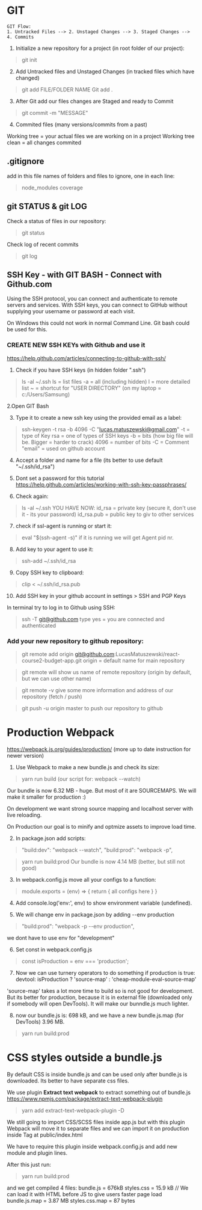 # GIT

    GIT Flow:
    1. Untracked Files --> 2. Unstaged Changes --> 3. Staged Changes --> 4. Commits

1. Initialize a new repository for a project (in root folder of our project):
> git init

2. Add Untracked files and Unstaged Changes (in tracked files which have changed)
> git add FILE/FOLDER NAME
> Git add .

3. After Git add our files changes are Staged and ready to Commit
> git commit -m "MESSAGE"

4. Commited files (many versions/commits from a past)


Working tree = your actual files we are working on in a project
Working tree clean = all changes commited

## .gitignore
add in this file names of folders and files to ignore, one in each line:
> node_modules
> coverage

## git STATUS & git LOG
Check a status of files in our repository:
> git status

Check log of recent commits
> git log

## SSH Key - with GIT BASH - Connect with Github.com
Using the SSH protocol, you can connect and authenticate to remote servers and services. With SSH keys, you can connect to GitHub without supplying your username or password at each visit.

On Windows this could not work in normal Command Line. Git bash could be used for this.

### CREATE NEW SSH KEYs with Github and use it
https://help.github.com/articles/connecting-to-github-with-ssh/

1. Check if you have SSH keys (in hidden folder ".ssh")
> ls -al ~/.ssh
ls = list files
-a = all (including hidden)
l = more detailed list
~ = shortcut for "USER DIRECTORY" (on my laptop = c:/Users/Samsung)

2.Open GIT Bash

3. Type it to create a new ssh key using the provided email as a label:
> ssh-keygen -t rsa -b 4096 -C "lucas.matuszewski@gmail.com"
-t = type of Key
rsa = one of types of SSH keys
-b = bits (how big file will be. Bigger = harder to crack)
4096 = number of bits
-C = Comment
"email" = used on github account

4. Accept a folder and name for a file (its better to use default "~/.ssh/id_rsa")

5. Dont set a password for this tutorial
https://help.github.com/articles/working-with-ssh-key-passphrases/

6. Check again:
> ls -al ~/.ssh
YOU HAVE NOW:
id_rsa = private key (secure it, don't use it - its your password)
id_rsa.pub = public key to giv to other services


7. check if ssl-agent is running or start it:
> eval "$(ssh-agent -s)"
if it is running we will get Agent pid nr.

8. Add key to your agent to use it:
> ssh-add ~/.ssh/id_rsa

9. Copy SSH key to clipboard:
> clip < ~/.ssh/id_rsa.pub

10. Add SSH key in your github account in settings > SSH and PGP Keys

In terminal try to log in to Github using SSH:
> ssh -T git@github.com
type yes = you are connected and authenticated

### Add your new repository to github repository:
> git remote add origin git@github.com:LucasMatuszewski/react-course2-budget-app.git
origin = default name for main repository

> git remote
will show us name of remote repository (origin by default, but we can use other name)

> git remote -v
give some more information and address of our repository (fetch / push)

> git push -u origin master
to push our repository to github


# Production Webpack
https://webpack.js.org/guides/production/ (more up to date instruction for newer version)

1. Use Webpack to make a new bundle.js and check its size:
> yarn run build (our script for: webpack --watch)

Our bundle is now 6.32 MB - huge. But most of it are SOURCEMAPS.
We will make it smaller for production :)

On development we want strong source mapping and localhost server with live reloading.

On Production our goal is to minify and optmize assets to improve load time.

2. In package.json add scripts:
>    "build:dev": "webpack --watch",
>    "build:prod": "webpack -p",

> yarn run build:prod
Our bundle is now 4.14 MB (better, but still not good)

3. In webpack.config.js move all your configs to a function:
> module.exports = (env) => {
>    return { all configs here }
> }

4. Add console.log('env:', env) to show environment variable (undefined).

5. We will change env in package.json by adding  --env production
>    "build:prod": "webpack -p --env production",

we dont have to use env for "development"

6. Set const in webpack.config.js
> const isProduction = env === 'production'; 

7. Now we can use turnery operators to do something if production is true:
devtool: isProduction ? 'source-map' : 'cheap-module-eval-source-map'

'source-map' takes a lot more time to build so is not good for development. But its better for production, because it is in external file (downloaded only if somebody will open DevTools). It will make our bunndle.js much lighter.

8. now our bundle.js is: 698 kB, and we have a new bundle.js.map (for DevTools) 3.96 MB.
> yarn run build:prod


# CSS styles outside a bundle.js

By default CSS is inside bundle.js and can be used only after bundle.js is downloaded.
Its better to have separate css files.

We use plugin **Extract text webpack** to extract something out of bundle.js
https://www.npmjs.com/package/extract-text-webpack-plugin
> yarn add extract-text-webpack-plugin -D

We still going to import CSS/SCSS files inside app.js but with this plugin Webpack will move it to separate files and we can import it on production inside <link> Tag at public/index.html

We have to require this plugin inside webpack.config.js and add new module and plugin lines.

After this just run:
> yarn run build:prod

and we get compiled 4 files:
bundle.js = 676kB
styles.css = 15.9 kB // We can load it with HTML before JS to give users faster page load
bundle.js.map = 3.87 MB
styles.css.map = 87 bytes

